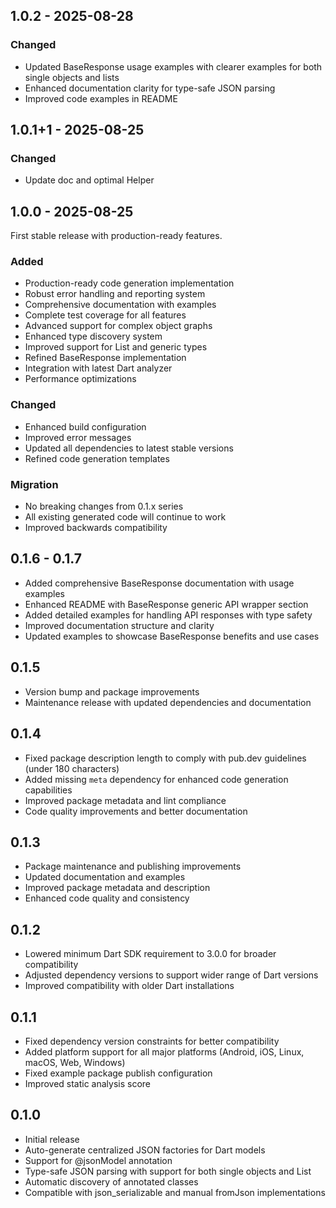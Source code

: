 ## 1.0.2 - 2025-08-28

### Changed

- Updated BaseResponse usage examples with clearer examples for both single objects and lists
- Enhanced documentation clarity for type-safe JSON parsing
- Improved code examples in README

## 1.0.1+1 - 2025-08-25

### Changed

- Update doc and optimal Helper

## 1.0.0 - 2025-08-25

First stable release with production-ready features.

### Added
- Production-ready code generation implementation
- Robust error handling and reporting system
- Comprehensive documentation with examples
- Complete test coverage for all features
- Advanced support for complex object graphs
- Enhanced type discovery system
- Improved support for List<T> and generic types
- Refined BaseResponse<T> implementation
- Integration with latest Dart analyzer
- Performance optimizations

### Changed
- Enhanced build configuration
- Improved error messages
- Updated all dependencies to latest stable versions
- Refined code generation templates

### Migration
- No breaking changes from 0.1.x series
- All existing generated code will continue to work
- Improved backwards compatibility

## 0.1.6 - 0.1.7

* Added comprehensive BaseResponse<T> documentation with usage examples
* Enhanced README with BaseResponse generic API wrapper section
* Added detailed examples for handling API responses with type safety
* Improved documentation structure and clarity
* Updated examples to showcase BaseResponse benefits and use cases

## 0.1.5

* Version bump and package improvements
* Maintenance release with updated dependencies and documentation

## 0.1.4

* Fixed package description length to comply with pub.dev guidelines (under 180 characters)
* Added missing `meta` dependency for enhanced code generation capabilities
* Improved package metadata and lint compliance
* Code quality improvements and better documentation

## 0.1.3

* Package maintenance and publishing improvements
* Updated documentation and examples
* Improved package metadata and description
* Enhanced code quality and consistency

## 0.1.2

* Lowered minimum Dart SDK requirement to 3.0.0 for broader compatibility
* Adjusted dependency versions to support wider range of Dart versions
* Improved compatibility with older Dart installations

## 0.1.1

* Fixed dependency version constraints for better compatibility
* Added platform support for all major platforms (Android, iOS, Linux, macOS, Web, Windows)
* Fixed example package publish configuration
* Improved static analysis score

## 0.1.0

* Initial release
* Auto-generate centralized JSON factories for Dart models
* Support for @jsonModel annotation
* Type-safe JSON parsing with support for both single objects and List<T>
* Automatic discovery of annotated classes
* Compatible with json_serializable and manual fromJson implementations
